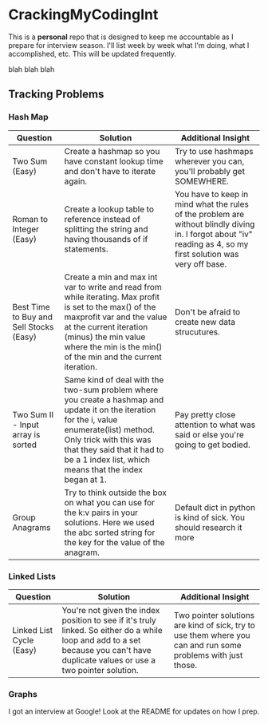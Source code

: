 # CrackingMyCodingInt

This is a **personal** repo that is designed to keep me accountable as I prepare for interview season. I'll list week by week what I'm doing, what I accomplished, etc. This will be updated frequently.     


blah blah blah

## Tracking Problems

### Hash Map 

| Question | Solution | Additional Insight |
| --- | ----------- | ---------------------- |
| Two Sum (Easy) | Create a hashmap so you have constant lookup time and don't have to iterate again. | Try to use hashmaps wherever you can, you'll probably get SOMEWHERE. |
| Roman to Integer (Easy) | Create a lookup table to reference instead of splitting the string and having thousands of if statements. | You have to keep in mind what the rules of the problem are without blindly diving in. I forgot about "iv" reading as 4, so my first solution was very off base. |
| Best Time to Buy and Sell Stocks (Easy)| Create a min and max int var to write and read from while iterating. Max profit is set to the max() of the maxprofit var and the value at the current iteration (minus) the min value where the min is the min() of the min and the current iteration. | Don't be afraid to create new data strucutures. |
|Two Sum II - Input array is sorted| Same kind of deal with the two-sum problem where you create a hashmap and update it on the iteration for the i, value enumerate(list) method. Only trick with this was that they said that it had to be a 1 index list, which means that the index began at 1. | Pay pretty close attention to what was said or else you're going to get bodied. |
| Group Anagrams | Try to think outside the box on what you can use for the k:v pairs in your solutions. Here we used the abc sorted string for the key for the value of the anagram. | Default dict in python is kind of sick. You should research it more |


### Linked Lists

| Question | Solution | Additional Insight |
| --- | ----------- | ---------------------- |
| Linked List Cycle (Easy) | You're not given the index position to see if it's truly linked. So either do a while loop and add to a set because you can't have duplicate values or use a two pointer solution. | Two pointer solutions are kind of sick, try to use them where you can and run some problems with just those. |

### Graphs 

I got an interview at Google! Look at the README for updates on how I prep.

